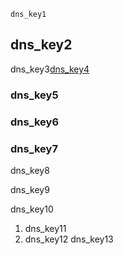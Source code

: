 ```ngMeta
dns_key1
```
## dns_key2
dns_key3[dns_key4](XGSUZbWGLGo)


### dns_key5
### dns_key6
### dns_key7
dns_key8

dns_key9

dns_key10

1. dns_key11
2. dns_key12
dns_key13